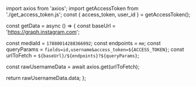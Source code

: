 import axios from 'axios';
import getAccessToken from './get_access_token.js';
const { access_token, user_id } = getAccessToken();

const getData = async () => {
const baseUrl = 'https://graph.instagram.com';

const mediaId = `17880014288366092`;
const endpoints = `me`;
const queryParams = `fields=id,username&access_token=${ACCESS_TOKEN}`;
const urlToFetch = `${baseUrl}/${endpoints}?${queryParams}`;

const rawUsernameData = await axios.get(urlToFetch);

return rawUsernameData.data;
};
